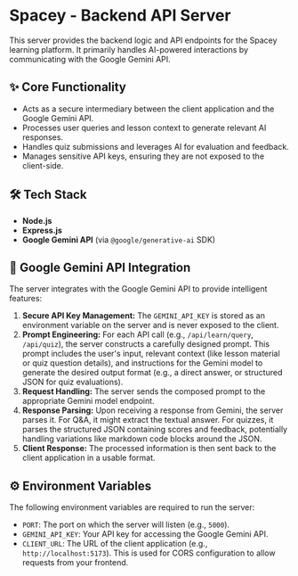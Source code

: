 # Spacey - Backend API Server

This server provides the backend logic and API endpoints for the Spacey learning platform. It primarily handles AI-powered interactions by communicating with the Google Gemini API.

## ✨ Core Functionality

*   Acts as a secure intermediary between the client application and the Google Gemini API.
*   Processes user queries and lesson context to generate relevant AI responses.
*   Handles quiz submissions and leverages AI for evaluation and feedback.
*   Manages sensitive API keys, ensuring they are not exposed to the client-side.

## 🛠️ Tech Stack

*   **Node.js**
*   **Express.js**
*   **Google Gemini API** (via `@google/generative-ai` SDK)


## 🤖 Google Gemini API Integration

The server integrates with the Google Gemini API to provide intelligent features:

1.  **Secure API Key Management:** The `GEMINI_API_KEY` is stored as an environment variable on the server and is never exposed to the client.
2.  **Prompt Engineering:** For each API call (e.g., `/api/learn/query`, `/api/quiz`), the server constructs a carefully designed prompt. This prompt includes the user's input, relevant context (like lesson material or quiz question details), and instructions for the Gemini model to generate the desired output format (e.g., a direct answer, or structured JSON for quiz evaluations).
3.  **Request Handling:** The server sends the composed prompt to the appropriate Gemini model endpoint.
4.  **Response Parsing:** Upon receiving a response from Gemini, the server parses it. For Q&A, it might extract the textual answer. For quizzes, it parses the structured JSON containing scores and feedback, potentially handling variations like markdown code blocks around the JSON.
5.  **Client Response:** The processed information is then sent back to the client application in a usable format.


## ⚙️ Environment Variables

The following environment variables are required to run the server:

*   `PORT`: The port on which the server will listen (e.g., `5000`).
*   `GEMINI_API_KEY`: Your API key for accessing the Google Gemini API.
*   `CLIENT_URL`: The URL of the client application (e.g., `http://localhost:5173`). This is used for CORS configuration to allow requests from your frontend.